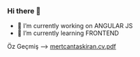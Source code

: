 ### Hi there 👋

- 🔭 I’m currently working on ANGULAR JS
- 🌱 I’m currently learning FRONTEND

Öz Geçmiş --> [mertcantaskiran.cv.pdf](https://github.com/mertcan-taskiran/mertcan-taskiran/files/10714613/mertcantaskiran.cv.pdf)
